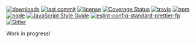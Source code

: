 [![downloads](https://img.shields.io/npm/dt/portable-path.svg?logo=npm)](https://www.npmjs.com/package/portable-path) [![last commit](https://img.shields.io/github/last-commit/ehmicky/portable-path.svg?logo=github&logoColor=white)](https://github.com/ehmicky/portable-path/graphs/contributors) [![license](https://img.shields.io/badge/license-Apache%202.0-4cc61e.svg?logo=github&logoColor=white)](https://www.apache.org/licenses/LICENSE-2.0) [![Coverage Status](https://img.shields.io/codecov/c/github/ehmicky/portable-path.svg?label=test%20coverage&logo=codecov)](https://codecov.io/gh/ehmicky/portable-path) [![travis](https://img.shields.io/travis/ehmicky/portable-path/master.svg?logo=travis)](https://travis-ci.org/ehmicky/portable-path/builds) [![npm](https://img.shields.io/npm/v/portable-path.svg?logo=npm)](https://www.npmjs.com/package/portable-path) [![node](https://img.shields.io/node/v/portable-path.svg?logo=node.js)](#) [![JavaScript Style Guide](https://img.shields.io/badge/code_style-standard-brightgreen.svg?logo=javascript)](https://standardjs.com) [![eslint-config-standard-prettier-fp](https://img.shields.io/badge/eslint-config--standard--prettier--fp-4cc61e.svg?logo=eslint&logoColor=white)](https://github.com/ehmicky/eslint-config-standard-prettier-fp) [![Gitter](https://img.shields.io/gitter/room/ehmicky-code/portable-path.svg?logo=gitter)](https://gitter.im/ehmicky-code/portable-path)

Work in progress!
